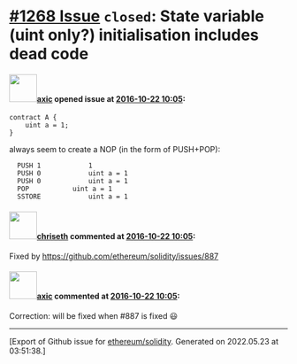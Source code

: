 # [\#1268 Issue](https://github.com/ethereum/solidity/issues/1268) `closed`: State variable (uint only?) initialisation includes dead code

#### <img src="https://avatars.githubusercontent.com/u/20340?v=4" width="50">[axic](https://github.com/axic) opened issue at [2016-10-22 10:05](https://github.com/ethereum/solidity/issues/1268):

```
contract A {
    uint a = 1;
}
```

always seem to create a NOP (in the form of PUSH+POP):

```
  PUSH 1            1
  PUSH 0            uint a = 1
  PUSH 0            uint a = 1
  POP           uint a = 1
  SSTORE            uint a = 1
```


#### <img src="https://avatars.githubusercontent.com/u/9073706?v=4" width="50">[chriseth](https://github.com/chriseth) commented at [2016-10-22 10:05](https://github.com/ethereum/solidity/issues/1268#issuecomment-255744487):

Fixed by https://github.com/ethereum/solidity/issues/887

#### <img src="https://avatars.githubusercontent.com/u/20340?v=4" width="50">[axic](https://github.com/axic) commented at [2016-10-22 10:05](https://github.com/ethereum/solidity/issues/1268#issuecomment-255781857):

Correction: will be fixed when #887 is fixed :smiley:


-------------------------------------------------------------------------------



[Export of Github issue for [ethereum/solidity](https://github.com/ethereum/solidity). Generated on 2022.05.23 at 03:51:38.]
